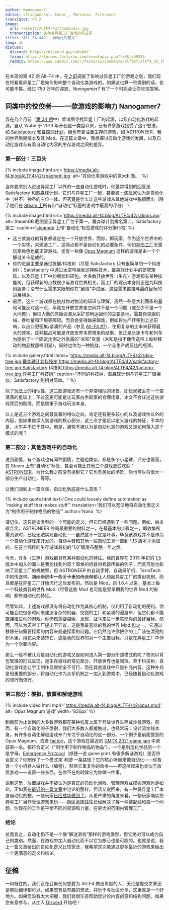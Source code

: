 ```yaml
---
author: Nanogamer7
editor: stringweasel, Conor_, Therenas, Firerazer
translator: Ph.X
image:
  url: /assets/ALTF4/42/thumbnail.jpg
  transcription: 各种类异星工厂游戏的传送带
title: "Alt-F4 #42 - 自动化的意义"
lang: zh
discuss:
  discord: https://discord.gg/ceKebbY
  forum: https://forums.factorio.com/viewtopic.php?f=5&t=99285
  reddit: https://www.reddit.com/r/factorio/comments/olft0f/altf4_42_the_meaning_of_automation/
---
```


在本周的第 42 期 Alt-F4 中，在[之前](https://alt-f4.blog/zh/ALTF4-34/)调查了影响过异星工厂的游戏之后，我们现在将看看异星工厂是如何影响整个自动化类游戏的，如果这也算一种类别的话。也可能不算。经过 750 万年的深思，*Nanogamer7* 有了一个可能会让你吃惊答案。

## 同类中的佼佼者——一款游戏的影响力 <author>Nanogamer7</author>

我在几个月前（[第 34 期](https://alt-f4.blog/zh/ALTF4-34/)中）曾试图寻找异星工厂的起源，以及自动化游戏的起源。自从 Wube 于 2013 年开创这一类型以来，已有许多游戏接受了这个想法，如 [Satisfactory](https://store.steampowered.com/app/526870/Satisfactory/) 和[戴森球计划](https://store.steampowered.com/app/1366540/Dyson_Sphere_Program/)，但也有更注重生存的游戏，如 ASTRONEER，我的世界后期版本及其 Mod。在这篇文章中，我想探讨自动化游戏的发展，以及自动化游戏与有着自动化内容的生存游戏之间的差异。

### 第一部分：三巨头

{% include image.html src='https://media.alt-f4.blog/ALTF4/42/spaghetti.jpg' alt='自动化类游戏中的意大利面。' %}

当你要求别人说出异星工厂以外的一些自动化游戏时，你最常得到的回答是 Satisfactory 和戴森球计划。它们与异星工厂一起，甚至[被一些玩家](https://discord.com/channels/745990677606826005/747187151841788078/836702997357920308)认为是自动化中（并不）神圣的三位一体。但究竟是什么让这些游戏从其他游戏中脱颖而出（除了他们在 [Steam 上](https://steamdb.info/tag/255534/)所有带“自动化”标签的游戏中最高的评分）？

{% include image.html src='https://media.alt-f4.blog/ALTF4/42/ratings.jpg' alt='SteamDB 截图显示异星工厂位于第一，戴森球计划排名第二，Satisfactory 第三' caption='<a href="https://steamdb.info/">steamdb</a> 上带“自动化”标签游戏的评分排行榜' %}

- 这三款游戏的背景都设定在一个开放世界，而你，即玩家，作为这个世界中的一个实体，来建造工厂。这两点都不是自动化的必要条件，例如[异形工厂](https://store.steampowered.com/app/1318690/shapezio/)无需玩家角色也能正常游戏，还有一些像 [Opus Magnum](https://store.steampowered.com/app/558990/Opus_Magnum/) 这样的游戏是由一个个解谜关卡组成的。
- 你的进展主要是通过技能/科技树（尽管 Satisfactory 只有很简单的一个科技树）；Satisfactory 中通过太空电梯发送特殊技术，戴森球计划中的研究矩阵，以及异星工厂中的瓶状科研包。大多数开放世界（生存）游戏都有某种技能树，但获得新的点数很少与游戏世界相关。而工厂的建设本身则正是为科技树服务；没有什么需求来限制你在“剧情”中进展，这些需求直接与最终目标的进展相关。
- 最后，这三个游戏都在挑战你对物流的知识与理解。虽然一些意大利面条的基地可能反对这一点，毕竟在开放世界里空间并不是一个问题（或至少不是一个大问题），但把大量的原始资源从采矿前哨运回你的主要基地，需要你克服机械、吞吐量和环境等障碍。而且会变得越来越难，例如将生产转移到上述前哨，以出口更密集/紧凑的产品（参见 [Alt-F4 #7](https://alt-f4.blog/zh/ALTF4-7/#%E5%B7%A8%E5%9E%8B%E5%B7%A5%E5%8E%82%E6%80%9D%E8%B7%AF-lonewolf)），使用复杂的比率来获得最大的效率。这种挑战可能是开放世界本质带来的结果，但正是长途卡车和列车为提供了一个固定比例之外急需的“未知”变量（未知是指不像传送带上每秒移动的物品数那样明显），同时也作为一种挑战，一个与生产成反比的瓶颈。

{% include gallery.html items="https://media.alt-f4.blog/ALTF4/42/dsp-tree.jpg;戴森球计划科技树,https://media.alt-f4.blog/ALTF4/42/satisfactory-tree.jpg;Satisfactory 科技树,https://media.alt-f4.blog/ALTF4/42/factorio-tree.jpg;异星工厂科技树" caption="不同的科技树，戴森球计划与异星工厂很相似，Satisfactory 则相对简单。" %}

除了玩法上的相似性，这三款游戏还有一个非常相似的场景，即玩家被丢在一个空荡荡的星球上；不过这更可能是让玩家白手起家的合理场景。本文不会详述这些游戏背后的剧情，而是侧重于游戏玩法本身。

以上是这三个游戏之间最显著的相似之处。肯定还有更多较小的以及游戏性以外的内容，但如果你深入到游戏的核心部分，这三点才是足以定义游戏的特征，不幸的是，火车并不位于其中。但是，通常不被认为是自动化类的游戏又是如何落入这个模式的呢？

### 第二部分：其他游戏中的自动化

说到剧情，有个游戏也有同种剧情，主题也类似，都是多个小星球，评分也很高，在 Steam 上有“自动化”标签，甚至可能比其他三个游戏更受欢迎：[ASTRONEER](https://store.steampowered.com/app/361420/ASTRONEER/)。为什么我之前没有提到它？它也有类似的场景，你也可以将很大一部分生产自动化，等等。

让我们回到上一篇文章，自动化到底是什么意思？

{% include quote.html text='One could loosely define automation as “making stuff that makes stuff”' translation='我们可以宽泛地将自动化类定义为“制作用于制作物品的物品”' author='Nano' %}

请记住，这只是该类型的一个可能的定义，但它已经遇到了一些问题。例如，纳米碳合金，ASTRONEER 终局最重要的材料之一，在最基本的步骤之一，即收集所需资源时，已经无法实现自动化——虽然这不一定是坏事，毕竟该游戏并不是作为一个自动化游戏来开发的。自动手臂和其他一些自动工具一直到 [1.13](https://astroneer.fandom.com/wiki/Patch_1.13.121) 版本才添加的，在这个纯粹的生存游戏最初的“1.0”版发布整整一年之后。

今天，许多（生存）游戏都具有某种自动化的特征。我的世界在 2013 年初的 [1.5](https://minecraft.fandom.com/wiki/Java_Edition_13w01a) 版本中加入的漏斗是我能找到的首个简单的机器对机器传输的例子，而且可能也影响了异星工厂的机械臂，但 ASTRONEER 的自动手臂、自动采矿机、TerraTech 中的传送带、~~胡闹厨房中一些关卡里的传送带~~都让人想起异星工厂的类似机制，而且都是在异星工厂开始流行之后发布的。然后是 Mod。自 1.6.4 以来，基本上每一个科技类我的世界 Mod（尽管这些 Mod 也可能是受早期我的世界 Mod 的影响）都有自动化的特征。

尽管如此，上述游戏都没有将自动化作为其核心机制，仅利用了自动化的便利。你可能会花很多时间来建造复杂的机器、交错的工厂和紧凑的漫游车，但它们都不能直接推进你的游戏。你仍然需要探索、发现、战斗来进一步实现你的最终目标。然而，可以为天空工厂提出下异议，这是我最喜欢的我的世界 Mod 包之一，它通过移除任何需要探索的内容来规避探索的问题。它仍然允许你把你的工厂装在漂亮的积木里，用花朵来装饰它，这是我的世界的另一个主要目标，只是在异星工厂中作为一个次要内容。

那么一般不被认为是自动化的游戏又是如何进入第一部分所述模式的呢？物流以背包管理的形式呈现，是生存游戏的常见部分，开放世界也是同理。至于科技树，自动化游戏会让手工制作变得完全不可行，而在其他游戏中只是补充内容。这种补充是很重要的部分，将自动化作为众多机制之一加入到游戏中，已经随着自动化游戏的流行而流行。

### 第三部分：模拟，放置和解谜游戏

{% include video.html mp4='https://media.alt-f4.blog/ALTF4/42/opus.mp4' alt='Opus Magnum 游戏' width='826px' %}

到目前为止谈到的大多数游戏都在某种程度上属于开放世界生存或沙盒游戏，然而，有一个自动化的子类别，我们大多数人都接触过，也经常玩：设计流水线本身。有许多自动化解谜游戏专门专注于自动化的这一部分。一个例子是前面提到的 Opus Magnum，或者 [factori](https://stargardengames.itch.io/factori)，这个游戏在最近的 [GMTK 2021 game jam](https://itch.io/jam/gmtk-2021/results/top-marks) 中荣获第一名。都符合定义（“制作用于制作物品的物品”），一个是制造化学品另一个是字母。[Emergency Protocol](https://haruzter.itch.io/emergency-protocol)（顺便一说 game jams 有很多解谜游戏）是否符合定义？你制作了一个模式来 *制造* 一条路径？它的核心听起来像自动化——你告诉一个小机器人做什么（编程），然后它重复你的命令——但这听起来也类似于放置游戏——设置一些东西，在你不在的时候它为你做一件事。

说到这里，放置游戏并不被认为是真正的自动化游戏，管理游戏或模拟游戏也是如此，正如我在[最近的一篇文章](https://alt-f4.blog/zh/ALTF4-34/#%E8%87%AA%E5%8A%A8%E5%8C%96%E7%9A%84%E5%AE%9A%E4%B9%89)中讨论的那样。但话又说回来，有一种将异星工厂本身自动化的梗，一些玩家[已经成功做到了](https://alt-f4.blog/zh/ALTF4-39/#josef-%E7%9A%84%E6%9C%89%E6%9C%BA%E8%87%AA%E6%89%A9%E5%BC%A0%E5%B7%A5%E5%8E%82josefs-organically-self-expanding-factoryjosef-drogiwan-cannobi)。从更严肃的角度来看，一些玩家确实把异星工厂当作管理游戏来玩——街区蓝图往往已经解决了每一种装配线和每一个问题，你现在的工作是平衡不同的资源和力量，在更大的范围内管理工厂。

### 结论

总而言之，自动化仍不是一个像“解谜游戏”那样的游戏类型，但它绝对可以成为自己的类别。然而，在游戏中加入自动化而不以它为核心也是可能的。也就是说，我上一篇文章给出的自动化定义比较宽泛，我希望这次能通过更多最近的游戏来给出一个更满意的定义和结论。

## 征稿

一如既往的，我们正在召集任何想要为 Alt-F4 做出贡献的人，无论是提交文章还是帮助翻译都可以。如果您有些有趣的想法，并乐于与社区分享，这里就是一个好地方。如果您没有太大把握，我们会很乐意帮助您讨论内容创意和结构问题。如果您有意参与，从加入 [Discord](https://discord.gg/nxnCFkb) 开始吧！
